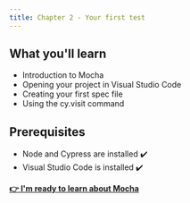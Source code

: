 ```yaml
---
title: Chapter 2 - Your first test
---
```


## What you'll learn

- Introduction to Mocha
- Opening your project in Visual Studio Code
- Creating your first spec file
- Using the cy.visit command

## Prerequisites

- Node and Cypress are installed    ✔️
- Visual Studio Code is installed   ✔️

__[:point_right: I'm ready to learn about Mocha](c2e1/c2e1.md)__
